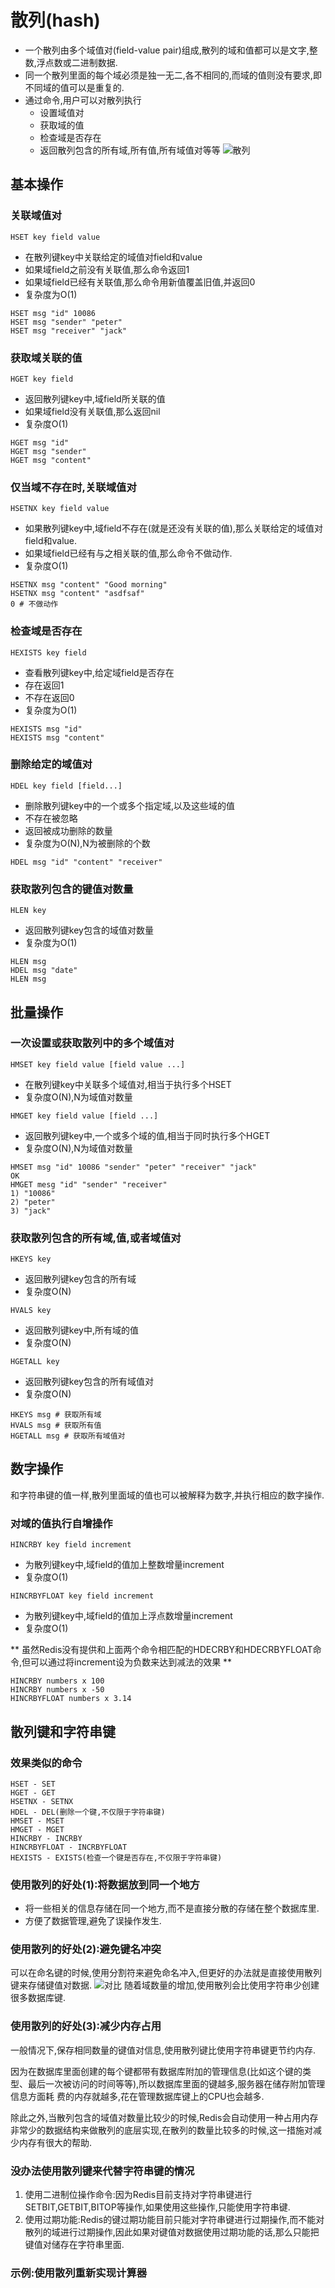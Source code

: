 # 散列(hash)
* 一个散列由多个域值对(field-value pair)组成,散列的域和值都可以是文字,整数,浮点数或二进制数据.
* 同一个散列里面的每个域必须是独一无二,各不相同的,而域的值则没有要求,即不同域的值可以是重复的.
* 通过命令,用户可以对散列执行
  - 设置域值对
  - 获取域的值
  - 检查域是否存在
  - 返回散列包含的所有域,所有值,所有域值对等等
![散列](Snip20160709_1.png)

## 基本操作
### 关联域值对
```
HSET key field value
```
* 在散列键key中关联给定的域值对field和value
* 如果域field之前没有关联值,那么命令返回1
* 如果域field已经有关联值,那么命令用新值覆盖旧值,并返回0
* 复杂度为O(1)
```
HSET msg "id" 10086
HSET msg "sender" "peter"
HSET msg "receiver" "jack"
```
### 获取域关联的值
```
HGET key field
```
* 返回散列键key中,域field所关联的值
* 如果域field没有关联值,那么返回nil
* 复杂度O(1)
```
HGET msg "id"
HGET msg "sender"
HGET msg "content"
```
### 仅当域不存在时,关联域值对
```
HSETNX key field value
```
* 如果散列键key中,域field不存在(就是还没有关联的值),那么关联给定的域值对field和value.
* 如果域field已经有与之相关联的值,那么命令不做动作.
* 复杂度O(1)
```
HSETNX msg "content" "Good morning"
HSETNX msg "content" "asdfsaf"
0 # 不做动作
```
### 检查域是否存在
```
HEXISTS key field
```
* 查看散列键key中,给定域field是否存在
* 存在返回1
* 不存在返回0
* 复杂度为O(1)
```
HEXISTS msg "id"
HEXISTS msg "content"
```
### 删除给定的域值对
```
HDEL key field [field...]
```
* 删除散列键key中的一个或多个指定域,以及这些域的值
* 不存在被忽略
* 返回被成功删除的数量
* 复杂度为O(N),N为被删除的个数
```
HDEL msg "id" "content" "receiver"
```
### 获取散列包含的键值对数量
```
HLEN key
```
* 返回散列键key包含的域值对数量
* 复杂度为O(1)
```
HLEN msg
HDEL msg "date"
HLEN msg
```
## 批量操作
### 一次设置或获取散列中的多个域值对
```
HMSET key field value [field value ...]
```
* 在散列键key中关联多个域值对,相当于执行多个HSET
* 复杂度O(N),N为域值对数量

```
HMGET key field value [field ...]
```
* 返回散列键key中,一个或多个域的值,相当于同时执行多个HGET
* 复杂度O(N),N为域值对数量

```
HMSET msg "id" 10086 "sender" "peter" "receiver" "jack"
OK
HMGET mesg "id" "sender" "receiver"
1) "10086"
2) "peter"
3) "jack"
```
### 获取散列包含的所有域,值,或者域值对
```
HKEYS key
```
* 返回散列键key包含的所有域
* 复杂度O(N)

```
HVALS key
```
* 返回散列键key中,所有域的值
* 复杂度O(N)

```
HGETALL key
```
* 返回散列键key包含的所有域值对
* 复杂度O(N)

```
HKEYS msg # 获取所有域
HVALS msg # 获取所有值
HGETALL msg # 获取所有域值对
```

## 数字操作
和字符串键的值一样,散列里面域的值也可以被解释为数字,并执行相应的数字操作.
### 对域的值执行自增操作
```
HINCRBY key field increment
```
* 为散列键key中,域field的值加上整数增量increment
* 复杂度O(1)

```
HINCRBYFLOAT key field increment
```
* 为散列键key中,域field的值加上浮点数增量increment
* 复杂度O(1)

** 虽然Redis没有提供和上面两个命令相匹配的HDECRBY和HDECRBYFLOAT命令,但可以通过将increment设为负数来达到减法的效果 **

```
HINCRBY numbers x 100
HINCRBY numbers x -50
HINCRBYFLOAT numbers x 3.14
```

## 散列键和字符串键
### 效果类似的命令
```
HSET - SET
HGET - GET
HSETNX - SETNX
HDEL - DEL(删除一个键,不仅限于字符串键)
HMSET - MSET
HMGET - MGET
HINCRBY - INCRBY
HINCRBYFLOAT - INCRBYFLOAT
HEXISTS - EXISTS(检查一个键是否存在,不仅限于字符串键)
```
### 使用散列的好处(1):将数据放到同一个地方
* 将一些相关的信息存储在同一个地方,而不是直接分散的存储在整个数据库里.
* 方便了数据管理,避免了误操作发生.

### 使用散列的好处(2):避免键名冲突
可以在命名键的时候,使用分割符来避免命名冲入,但更好的办法就是直接使用散列键来存储键值对数据.
![对比](Snip20160711_2.png)
随着域数量的增加,使用散列会比使用字符串少创建很多数据库键.

### 使用散列的好处(3):减少内存占用
一般情况下,保存相同数量的键值对信息,使用散列键比使用字符串键更节约内存.

因为在数据库里面创建的每个键都带有数据库附加的管理信息(比如这个键的类型、最后一次被访问的时间等等),所以数据库里面的键越多,服务器在储存附加管理信息方面耗 费的内存就越多,花在管理数据库键上的CPU也会越多.

除此之外,当散列包含的域值对数量比较少的时候,Redis会自动使用一种占用内存非常少的数据结构来做散列的底层实现,在散列的数量比较多的时候,这一措施对减少内存有很大的帮助.

### 没办法使用散列键来代替字符串键的情况
1. 使用二进制位操作命令:因为Redis目前支持对字符串键进行SETBIT,GETBIT,BITOP等操作,如果使用这些操作,只能使用字符串键.
2. 使用过期功能:Redis的键过期功能目前只能对字符串键进行过期操作,而不能对散列的域进行过期操作,因此如果对键值对数据使用过期功能的话,那么只能把键值对储存在字符串里面.

### 示例:使用散列重新实现计算器